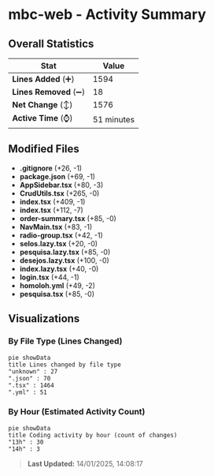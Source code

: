 # mbc-web - Activity Summary 

## Overall Statistics

| Stat                   | Value                                                             |
| ---------------------- | ----------------------------------------------------------------- |
| **Lines Added** (➕)   | 1594                                          |
| **Lines Removed** (➖) | 18                                        |
| **Net Change** (↕)    | 1576                |
| **Active Time** (⌚)   | 51 minutes |


## Modified Files
- **.gitignore** (+26, -1)
- **package.json** (+69, -1)
- **AppSidebar.tsx** (+80, -3)
- **CrudUtils.tsx** (+265, -0)
- **index.tsx** (+409, -1)
- **index.tsx** (+112, -7)
- **order-summary.tsx** (+85, -0)
- **NavMain.tsx** (+83, -1)
- **radio-group.tsx** (+42, -1)
- **selos.lazy.tsx** (+20, -0)
- **pesquisa.lazy.tsx** (+85, -0)
- **desejos.lazy.tsx** (+100, -0)
- **index.lazy.tsx** (+40, -0)
- **login.tsx** (+44, -1)
- **homoloh.yml** (+49, -2)
- **pesquisa.tsx** (+85, -0)

## Visualizations

### By File Type (Lines Changed)

```mermaid
pie showData
title Lines changed by file type
"unknown" : 27
".json" : 70
".tsx" : 1464
".yml" : 51
```

### By Hour (Estimated Activity Count)

```mermaid
pie showData
title Coding activity by hour (count of changes)
"13h" : 30
"14h" : 3
```


> **Last Updated:** 14/01/2025, 14:08:17